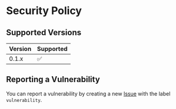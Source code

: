 # Security Policy

## Supported Versions

| Version | Supported          |
| ------- | ------------------ |
| 0.1.x   | :white_check_mark: |

## Reporting a Vulnerability

You can report a vulnerability by creating a new [Issue](https://github.com/pascal-splotches/ts-jwt-decode/issues) with the label `vulnerability`.
